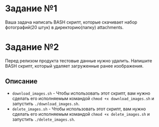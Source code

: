 # Задание №1

Ваша задача написать BASH скрипт, которые скачивает набор фотографий(20 штук) в директорию(папку) attachments.

# Задание №2

Перед релизом продукта тестовые данные нужно удалить. Напишите BASH скрипт, который удаляет загруженные ранее изображения.

## Описание

- `download_images.sh` - Чтобы использовать этот скрипт, вам нужно сделать его исполняемым командой `chmod +x download_images.sh` и запустить `./download_images.sh`.
- `delete_images.sh` - Чтобы использовать этот скрипт, вам нужно сделать его исполняемым командой `chmod +x delete_images.sh` и запустить `./delete_images.sh`.


